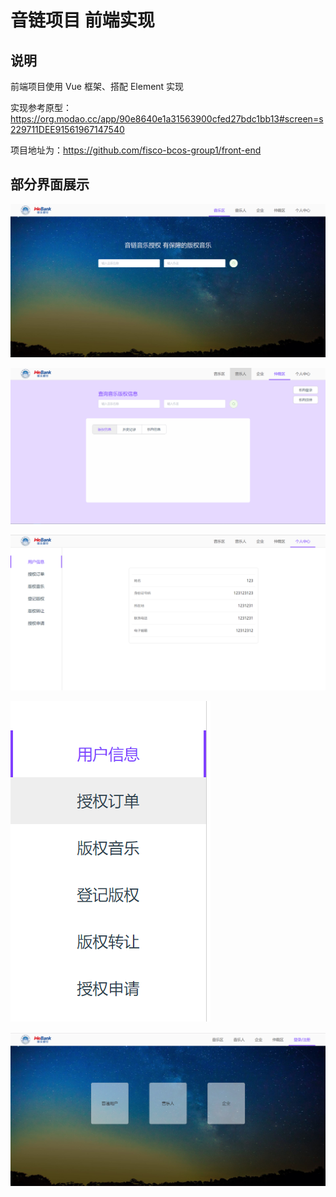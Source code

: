 # 音链项目 前端实现

## 说明

前端项目使用 Vue 框架、搭配 Element 实现

实现参考原型：https://org.modao.cc/app/90e8640e1a31563900cfed27bdc1bb13#screen=s229711DEE91561967147540

项目地址为：https://github.com/fisco-bcos-group1/front-end

## 部分界面展示

![tmp1](assets/tmp1.png)

![tmp2](assets/tmp2.png)

![tmp3](assets/tmp3.png)

![tmp4](assets/tmp4.png)

![tmp5](assets/tmp5.png)
